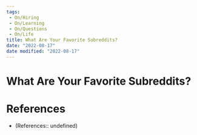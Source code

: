 ```yaml
---
tags:
 - On/Hiring
 - On/Learning
 - On/Questions
 - On/Life
title: What Are Your Favorite Subreddits?
date: "2022-08-17"
date modified: "2022-08-17"
---
```


# What Are Your Favorite Subreddits?

# References
- (References:: undefined)
